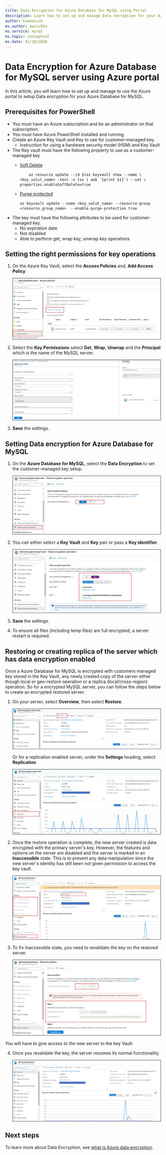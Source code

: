 ```yaml
---
title: Data Encryption for Azure Database for MySQL using Portal
description: Learn how to set up and manage Data encryption for your Azure Database for MySQL using Azure portal
author: kummanish
ms.author: manishku
ms.service: mysql
ms.topic: conceptual
ms.date: 01/10/2020
---
```


# Data Encryption for Azure Database for MySQL server using Azure portal

In this article, you will learn how to set up and manage to use the Azure portal to setup Data encryption for your Azure Database for MySQL.

## Prerequisites for PowerShell

* You must have an Azure subscription and be an administrator on that subscription.
* You must have Azure PowerShell installed and running.
* Create an Azure Key Vault and Key to use for customer-managed key.
    * Instruction for using a hardware security model (HSM) and Key Vault 
* The Key vault must have the following property to use as a customer-managed key
    * [Soft Delete](https://docs.microsoft.com/azure/key-vault/key-vault-ovw-soft-delete)

        ```azurecli-interactive
            az resource update --id $(az keyvault show --name \ <key_valut_name> -test -o tsv | awk '{print $1}') --set \ properties.enableSoftDelete=true
        ```
    
    * [Purge protected](https://docs.microsoft.com/azure/key-vault/key-vault-ovw-soft-delete#purge-protection)

        ```azurecli-interactive
        az keyvault update --name <key_valut_name> --resource-group <resource_group_name>  --enable-purge-protection true
        ```
* The key must have the following attributes to be used for customer-managed key.
    * No expiration date
    * Not disabled
    * Able to perform get, wrap key, unwrap key operations

## Setting the right permissions for key operations

1. On the Azure Key Vault, select the **Access Policies** and, **Add Access Policy** 

   ![Access policy overview](media/concepts-data-access-and-security-data-encryption/show-access-policy-overview.png)

2. Select the **Key Permissions** select **Get**, **Wrap**, **Unwrap** and the **Principal** which is the name of the MySQL server.

   ![Access policy overview](media/concepts-data-access-and-security-data-encryption/access-policy-warp-unwrap.png)

3. **Save** the settings.

## Setting Data encryption for Azure Database for MySQL

1. On the **Azure Database for MySQL**, select the **Data Encryption** to set the customer-managed key setup.

   ![Setting Data encryption](media/concepts-data-access-and-security-data-encryption/data-encryption-overview.png)

2. You can either select a **Key Vault** and **Key** pair or pass a **Key identifier**.

   ![Setting Key Vault](media/concepts-data-access-and-security-data-encryption/setting-data-encryption.png)

3. **Save** the settings.

4. To ensure all files (including temp files) are full encrypted, a server restart is required.

## Restoring or creating replica of the server which has data encryption enabled

Once a Azure Database for MySQL is encrypted with customers managed key stored in the Key Vault, any newly created copy of the server either though local or geo-restore operation or a replica (local/cross-region) operation. So for a encrypted MySQL server, you can follow the steps below to create an encrypted restored server.

1. On your server, select **Overview**, then select **Restore**.

   ![Initiate-restore](media/concepts-data-access-and-security-data-encryption/show-restore.png)

   Or for a replication enabled server, under the **Settings** heading, select **Replication**

   ![Initiate-replica](media/concepts-data-access-and-security-data-encryption/mysql-replica.png)

2. Once the restore operation is complete, the new server created is data encrypted with the primary server's key. However, the features and options on the server are disabled and the server is marked in an **Inaccessible** state. This is to prevent any data manipulation since the new server's identity has still been not given permission to access the key vault.

   ![Mark server inaccessible](media/concepts-data-access-and-security-data-encryption/show-restore-data-encryption.png)

3. To fix Inaccessible state, you need to revalidate the key on the restored server.

   ![revalidate server](media/concepts-data-access-and-security-data-encryption/show-revalidate-data-encryption.png)

You will have to give access to the new server to the key Vault. 

4. Once you revalidate the key, the server resumes its normal functionality.

   ![Normal server restored](media/concepts-data-access-and-security-data-encryption/restore-successful.png)


## Next steps

 To learn more about Data Encryption, see [what is Azure data encryption](concepts-data-encryption-mysql.md).

